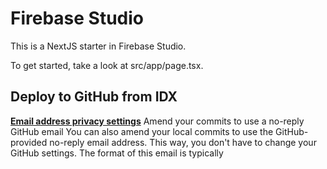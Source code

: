 # Firebase Studio

This is a NextJS starter in Firebase Studio.

To get started, take a look at src/app/page.tsx.

## Deploy to GitHub from IDX

<b><u>Email address privacy settings</u></b>
Amend your commits to use a no-reply GitHub email You can also amend your local commits to use the GitHub-provided no-reply email address. This way, you don't have to change your GitHub settings. The format of this email is typically